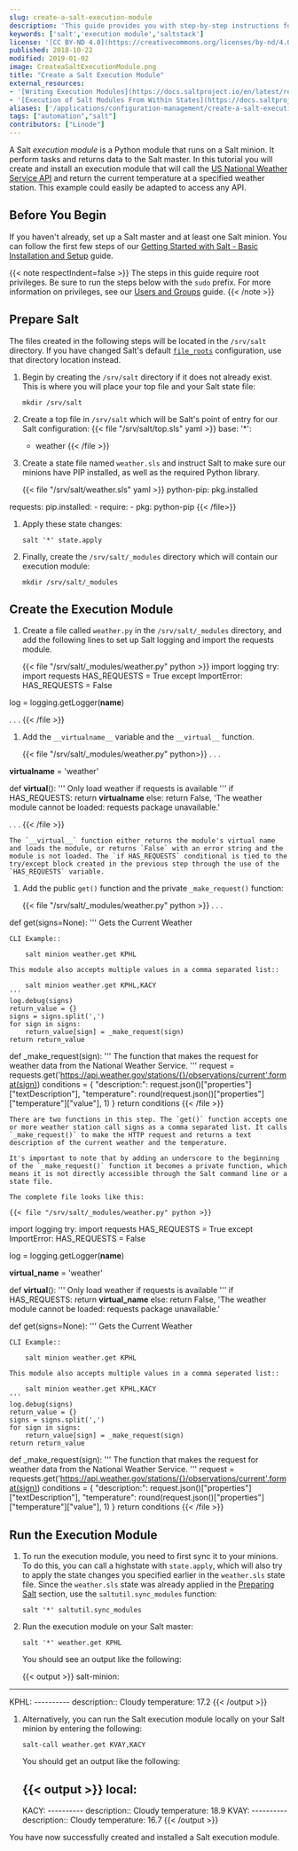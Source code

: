 ```yaml
---
slug: create-a-salt-execution-module
description: 'This guide provides you with step-by-step instructions for creating a Salt execution module, which is a Python module that runs on a Salt minion. '
keywords: ['salt','execution module','saltstack']
license: '[CC BY-ND 4.0](https://creativecommons.org/licenses/by-nd/4.0)'
published: 2018-10-22
modified: 2019-01-02
image: CreateaSaltExecutionModule.png
title: "Create a Salt Execution Module"
external_resources:
- '[Writing Execution Modules](https://docs.saltproject.io/en/latest/ref/modules/)'
- '[Execution of Salt Modules From Within States](https://docs.saltproject.io/en/latest/ref/states/all/salt.states.module.html#execution-of-salt-modules-from-within-states)'
aliases: ['/applications/configuration-management/create-a-salt-execution-module/','/applications/configuration-management/salt/create-a-salt-execution-module/']
tags: ["automation","salt"]
contributors: ["Linode"]
---
```


A Salt *execution module* is a Python module that runs on a Salt minion. It perform tasks and returns data to the Salt master. In this tutorial you will create and install an execution module that will call the [US National Weather Service API](https://forecast-v3.weather.gov/documentation) and return the current temperature at a specified weather station. This example could easily be adapted to access any API.

## Before You Begin

If you haven't already, set up a Salt master and at least one Salt minion. You can follow the first few steps of our [Getting Started with Salt - Basic Installation and Setup](/docs/guides/getting-started-with-salt-basic-installation-and-setup/) guide.

{{< note respectIndent=false >}}
The steps in this guide require root privileges. Be sure to run the steps below with the `sudo` prefix. For more information on privileges, see our [Users and Groups](/docs/guides/linux-users-and-groups/) guide.
{{< /note >}}

## Prepare Salt

The files created in the following steps will be located in the `/srv/salt` directory. If you have changed Salt's default [`file_roots`](https://docs.saltproject.io/en/latest/ref/configuration/master.html#std:conf_master-file_roots) configuration, use that directory location instead.

1.  Begin by creating the `/srv/salt` directory if it does not already exist. This is where you will place your top file and your Salt state file:

        mkdir /srv/salt

1.  Create a top file in `/srv/salt` which will be Salt's point of entry for our Salt configuration:
    {{< file "/srv/salt/top.sls" yaml >}}
base:
  '*':
    - weather
{{< /file >}}

1.  Create a state file named `weather.sls` and instruct Salt to make sure our minions have PIP installed, as well as the required Python library.

    {{< file "/srv/salt/weather.sls" yaml >}}
python-pip:
  pkg.installed

requests:
  pip.installed:
    - require:
      - pkg: python-pip
{{< /file>}}

1.  Apply these state changes:

        salt '*' state.apply

1.  Finally, create the `/srv/salt/_modules` directory which will contain our execution module:

        mkdir /srv/salt/_modules

## Create the Execution Module

1.  Create a file called `weather.py` in the `/srv/salt/_modules` directory, and add the following lines to set up Salt logging and import the requests module.

    {{< file "/srv/salt/_modules/weather.py" python >}}
import logging
try:
    import requests
    HAS_REQUESTS = True
except ImportError:
    HAS_REQUESTS = False

log = logging.getLogger(__name__)

. . .
{{< /file >}}

1. Add the `__virtualname__` variable and the `__virtual__` function.

    {{< file "/srv/salt/_modules/weather.py" python>}}
. . .

__virtualname__ = 'weather'

def __virtual__():
    '''
    Only load weather if requests is available
    '''
    if HAS_REQUESTS:
        return __virtualname__
    else:
        return False, 'The weather module cannot be loaded: requests package unavailable.'

. . .
{{< /file >}}

    The `__virtual__` function either returns the module's virtual name and loads the module, or returns `False` with an error string and the module is not loaded. The `if HAS_REQUESTS` conditional is tied to the try/except block created in the previous step through the use of the `HAS_REQUESTS` variable.

1.  Add the public `get()` function and the private `_make_request()` function:

    {{< file "/srv/salt/_modules/weather.py" python >}}
. . .

def get(signs=None):
    '''
    Gets the Current Weather

    CLI Example::

        salt minion weather.get KPHL

    This module also accepts multiple values in a comma separated list::

        salt minion weather.get KPHL,KACY
    '''
    log.debug(signs)
    return_value = {}
    signs = signs.split(',')
    for sign in signs:
        return_value[sign] = _make_request(sign)
    return return_value

def _make_request(sign):
    '''
    The function that makes the request for weather data from the National Weather Service.
    '''
    request = requests.get('https://api.weather.gov/stations/{}/observations/current'.format(sign))
    conditions = {
        "description:": request.json()["properties"]["textDescription"],
        "temperature": round(request.json()["properties"]["temperature"]["value"], 1)
    }
    return conditions
{{< /file >}}

    There are two functions in this step. The `get()` function accepts one or more weather station call signs as a comma separated list. It calls `_make_request()` to make the HTTP request and returns a text description of the current weather and the temperature.

    It's important to note that by adding an underscore to the beginning of the `_make_request()` function it becomes a private function, which means it is not directly accessible through the Salt command line or a state file.

    The complete file looks like this:

    {{< file "/srv/salt/_modules/weather.py" python >}}
import logging
try:
    import requests
    HAS_REQUESTS = True
except ImportError:
    HAS_REQUESTS = False

log = logging.getLogger(__name__)

__virtual_name__ = 'weather'

def __virtual__():
    '''
    Only load weather if requests is available
    '''
    if HAS_REQUESTS:
        return __virtual_name__
    else:
        return False, 'The weather module cannot be loaded: requests package unavailable.'


def get(signs=None):
    '''
    Gets the Current Weather

    CLI Example::

        salt minion weather.get KPHL

    This module also accepts multiple values in a comma seperated list::

        salt minion weather.get KPHL,KACY
    '''
    log.debug(signs)
    return_value = {}
    signs = signs.split(',')
    for sign in signs:
        return_value[sign] = _make_request(sign)
    return return_value

def _make_request(sign):
    '''
    The function that makes the request for weather data from the National Weather Service.
    '''
    request = requests.get('https://api.weather.gov/stations/{}/observations/current'.format(sign))
    conditions = {
        "description:": request.json()["properties"]["textDescription"],
        "temperature": round(request.json()["properties"]["temperature"]["value"], 1)
    }
    return conditions
{{< /file >}}

## Run the Execution Module

1.  To run the execution module, you need to first sync it to your minions. To do this, you can call a highstate with `state.apply`, which will also try to apply the state changes you specified earlier in the `weather.sls` state file. Since the `weather.sls` state was already applied in the [Preparing Salt](#preparing-salt) section, use the `saltutil.sync_modules` function:

        salt '*' saltutil.sync_modules

1.  Run the execution module on your Salt master:

        salt '*' weather.get KPHL

    You should see an output like the following:

    {{< output >}}
salt-minion:
----------
KPHL:
    ----------
    description::
        Cloudy
    temperature:
        17.2
{{< /output >}}

1.  Alternatively, you can run the Salt execution module locally on your Salt minion by entering the following:

        salt-call weather.get KVAY,KACY

    You should get an output like the following:

    {{< output >}}
local:
    ----------
    KACY:
        ----------
        description::
            Cloudy
        temperature:
            18.9
    KVAY:
        ----------
        description::
            Cloudy
        temperature:
            16.7
{{< /output >}}

You have now successfully created and installed a Salt execution module.
